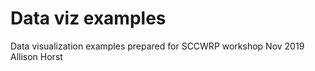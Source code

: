 # Data viz examples

Data visualization examples prepared for SCCWRP workshop Nov 2019
Allison Horst
